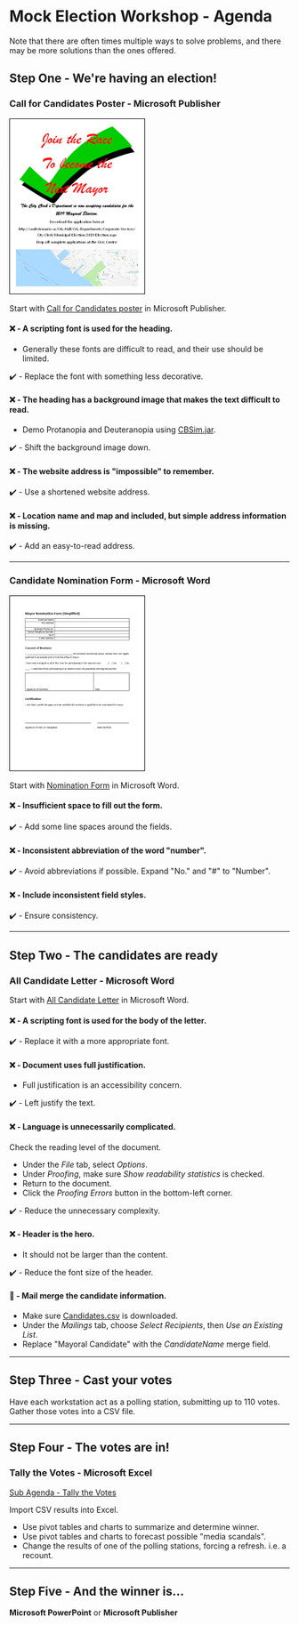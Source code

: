 # Mock Election Workshop - Agenda

Note that there are often times multiple ways to solve problems,
and there may be more solutions than the ones offered.

## Step One - We're having an election!


### Call for Candidates Poster - Microsoft Publisher


![Call For Candidates Poster](img/callForCandidates.png)

Start with [Call for Candidates poster](demoDocuments/callForCandidates.pub) in Microsoft Publisher.


#### :x: - A scripting font is used for the heading.

- Generally these fonts are difficult to read, and their use should be limited.

:heavy_check_mark: -
Replace the font with something less decorative.


#### :x: - The heading has a background image that makes the text difficult to read.

- Demo Protanopia and Deuteranopia using [CBSim.jar](http://lpetrich.org/Science/ColorBlindnessSim/ColorBlindnessSim.html#use_app).

:heavy_check_mark: -
Shift the background image down.


#### :x: - The website address is "impossible" to remember.

:heavy_check_mark: -
Use a shortened website address.


#### :x: - Location name and map and included, but simple address information is missing.

:heavy_check_mark: -
Add an easy-to-read address.


---


### Candidate Nomination Form - Microsoft Word

![Nomination Form](img/nominationForm.png)

Start with [Nomination Form](demoDocuments/nominationForm.docx) in Microsoft Word.

#### :x: - Insufficient space to fill out the form.

:heavy_check_mark: -
Add some line spaces around the fields.


#### :x: - Inconsistent abbreviation of the word "number".

:heavy_check_mark: -
Avoid abbreviations if possible.  Expand "No." and "#" to "Number".


#### :x: - Include inconsistent field styles.

:heavy_check_mark: -
Ensure consistency.


---


## Step Two - The candidates are ready

### All Candidate Letter - Microsoft Word

Start with [All Candidate Letter](demoDocuments/allCandidateLetter.docx) in Microsoft Word.


#### :x: - A scripting font is used for the body of the letter.

:heavy_check_mark: -
Replace it with a more appropriate font.


#### :x: - Document uses full justification.

- Full justification is an accessibility concern.

:heavy_check_mark: -
Left justify the text.


#### :x: - Language is unnecessarily complicated.

Check the reading level of the document.

- Under the *File* tab, select *Options*.
- Under *Proofing*, make sure *Show readability statistics* is checked.
- Return to the document.
- Click the *Proofing Errors* button in the bottom-left corner.

:heavy_check_mark: -
Reduce the unnecessary complexity.

#### :x: - Header is the hero.

- It should not be larger than the content.

:heavy_check_mark: -
Reduce the font size of the header.

#### :wrench: - Mail merge the candidate information.

- Make sure [Candidates.csv](candidates/candidates.csv) is downloaded.
- Under the *Mailings* tab, choose *Select Recipients*, then *Use an Existing List*.
- Replace "Mayoral Candidate" with the *CandidateName* merge field.


---


## Step Three - Cast your votes

Have each workstation act as a polling station, submitting up to 110 votes.
Gather those votes into a CSV file.


---


## Step Four - The votes are in!

### Tally the Votes - Microsoft Excel

[Sub Agenda - Tally the Votes](SUBAGENDA-tallyTheVote.md)

Import CSV results into Excel.

- Use pivot tables and charts to summarize and determine winner.
- Use pivot tables and charts to forecast possible "media scandals".
- Change the results of one of the polling stations, forcing a refresh.  i.e. a recount.


---


## Step Five - And the winner is...

**Microsoft PowerPoint** or **Microsoft Publisher**
